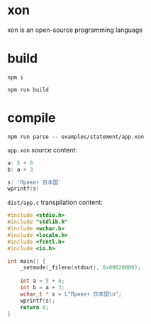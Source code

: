 # xon
xon is an open-source programming language

# build

`npm i`

`npm run build`

# compile

`npm run parse -- examples/statement/app.xon`

`app.xon` source content:

```go
a: 5 + 6
b: a + 3

s: 'Привет 日本国'
wprintf(s)
```

`dist/app.c` transpilation content:

```c
#include <stdio.h>
#include "stdlib.h"
#include <wchar.h>
#include <locale.h>
#include <fcntl.h>
#include <io.h>

int main() {
    _setmode(_fileno(stdout), 0x00020000);
    
    int a = 5 + 6;
    int b = a + 3;
    wchar_t * s = L"Привет 日本国\n";
    wprintf(s);
    return 0;
}
```
